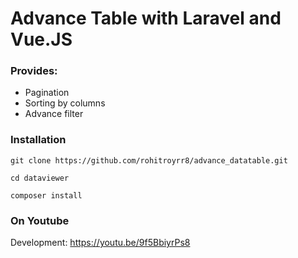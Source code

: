 # Advance Table with Laravel and Vue.JS

### Provides:

- Pagination
- Sorting by columns
- Advance filter


### Installation
`git clone https://github.com/rohitroyrr8/advance_datatable.git`

`cd dataviewer`

`composer install`

### On Youtube

Development: https://youtu.be/9f5BbiyrPs8
